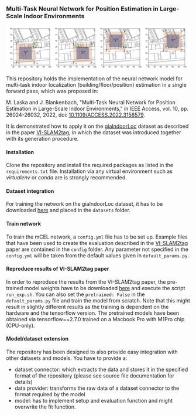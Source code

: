 ### Multi-Task Neural Network for Position Estimation in Large-Scale Indoor Environments
![](img/mCEL_ga_v2.png)

This repository holds the implementation of the neural network model for multi-task indoor localization (building/floor/position)
estimation in a single forward pass, which was proposed in:

M. Laska and J. Blankenbach, "Multi-Task Neural Network for Position Estimation in Large-Scale Indoor Environments," in IEEE Access, vol. 10, pp. 26024-26032, 2022, doi: [10.1109/ACCESS.2022.3156579](https://ieeexplore.ieee.org/document/9727182). 

It is demonstrated how to apply it on the [giaIndoorLoc]() dataset as described in the paper [VI-SLAM2tag](), in which the dataset was introduced together with its generation procedure.

#### Installation

Clone the repository and install the required packages as listed in the ```requirements.txt``` file.
Installation via any virtual environment such as *virtualenv* or *conda* are is strongly recommended. 

#### Dataset integration

For training the network on the giaIndoorLoc dataset, it has to be downloaded [here]() and placed in the ```datasets``` folder.

#### Train network

To train the mCEL network, a ```config.yml``` file has to be set up. Example files that have been used to create the evaluation
described in the [VI-SLAM2tag]() paper are contained in the ```config``` folder. Any parameter not specified in the ```config.yml```
will be taken from the default values given in ```default_params.py```.

#### Reproduce results of VI-SLAM2tag paper

In order to reproduce the results from the VI-SLAM2tag paper, the pre-trained model weights have to be downloaded [here]() and execute
the script ```run_exp.sh```.
You can also set the ```pretrained: False``` in the ```default_params.py``` file and train the model from scratch.
Note that this might result in slightly different results as the training is dependent on the hardware and the tensorflow version.
The pretrained models have been obtained via tensorflow==2.7.0 trained on a Macbook Pro with M1Pro chip (CPU-only).

#### Model/dataset extension
The repository has been designed to also provide easy integration with other datasets and models.
You have to provide a:
- dataset connector: which extracts the data and stores it in the specified format of the repository (please see source file documentation for details)
- data provider: transforms the raw data of a dataset connector to the format required by the model
- model: has to implement setup and evaluation function and might overwrite the fit function. 
